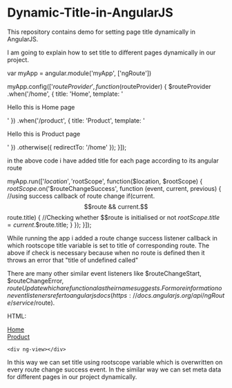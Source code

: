 # Dynamic-Title-in-AngularJS
This repository contains demo for setting page title dynamically in AngularJS.

I am going to explain how to set title to different pages dynamically in our project.

var myApp = angular.module('myApp', ['ngRoute'])

myApp.config(['$routeProvider', function($routeProvider) {
    $routeProvider
       .when('/home', {
            title: 'Home',
            template: '<p>Hello this is Home page</p>'
        })
        .when('/product', {
            title: 'Product',
            template: '<p>Hello this is Product page</p>'
        })
        .otherwise({
            redirectTo: '/home'
        });
    }]);

in the above code i have added title for each page according to its angular route

myApp.run(['$location', '$rootScope', function($location, $rootScope) {
    $rootScope.$on('$routeChangeSuccess', function (event, current, previous) {  //using success callback of route change
        if(current.$$route && current.$$route.title) {                           //Checking whether $$route is initialised or not
            $rootScope.title = current.$$route.title;
        }
    });
}]);

While running the app i added a route change success listener callback in which rootscope title variable is set to title of corresponding route.
The above if check is necessary because when no route is defined then it throws an error that "title of undefined called"

There are many other similar event listeners like $routeChangeStart, $routeChangeError, $routeUpdate which are functional as their name suggests.
For more information on event listeners refer to angularjs docs(https://docs.angularjs.org/api/ngRoute/service/$route).


HTML:

<!DOCTYPE html>
<html lang="en"  ng-app="myApp">
<head>
    <title ng-bind="'Page Title ' + title">AngularJS Demo</title>
</head>
<body>
<div>
    <a href="#/home">Home</a><br/>
    <a href="#/product">Product</a><br/>

    <div ng-view></div>
</div>
</html>


In this way we can set title using rootscope variable which is overwritten on every route change success event.
In the similar way we can set meta data for different pages in our project dynamically.